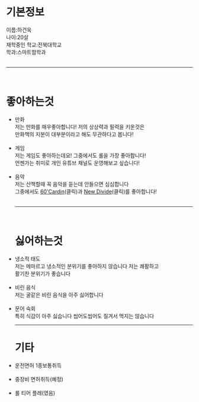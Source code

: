 </head>
<body>
<h1>기본정보</h1>
이름:하건욱<br>
나이:20살<br>
재학중인 학교:전북대학교<br>
학과:스마트팜학과<br><br>
<hr>
<br><h1>좋아하는것</h1>
<ul>
<li>만화<br>
저는 만화를 매우좋아합니다! 저의 상상력과 필력을 키운것은<br>
만화책의 지분이 대부분이라고 해도 무관하다고 봅니다!<br><br>
<li>게임<br>
저는 게임도 좋아하는데요! 그중에서도 롤을 가장 좋아합니다!<br>
언젠가는 취미로 개인 유튜브 채널도 운영해보고 싶습니다!<br><br>
<li>음악<br>
저는 산책할때 꼭 음악을 듣는데 안들으면 심심합니다<br>
그중에서도 <a href="https://www.youtube.com/watch?v=0fN71Wtgoa8">60'Cardin</a>(클릭)과 <a href="https://www.youtube.com/watch?v=ysSxxIqKNN0">New Divide</a>(클릭)를 좋아합니다!<br><br>
<hr>
<br><h1>싫어하는것</h1>
<ul></ul>
<li>냉소적 태도 <br>
저는 메마르고 냉소적인 분위기를 좋아하지 않습니다 저는 쾌활하고<br>
 활기찬 분위기가 좋습니다<br><br>
<li>비린 음식</li>
저는 굴같은 비린 음식을 아주 싫어합니다<br><br>
<li>문어 숙회</li>
특히 식감이 아주 싫습니다 씹어도씹어도 질겨서 먹지는 않습니다<hr>
<h1>기타</h1>
<ul></ul>
<li>운전면허 1종보통취득<br><br>
<li>중장비 면허취득(예정)</li><br>
<li>롤 티어 플레(였음)</li><br>
</body>

